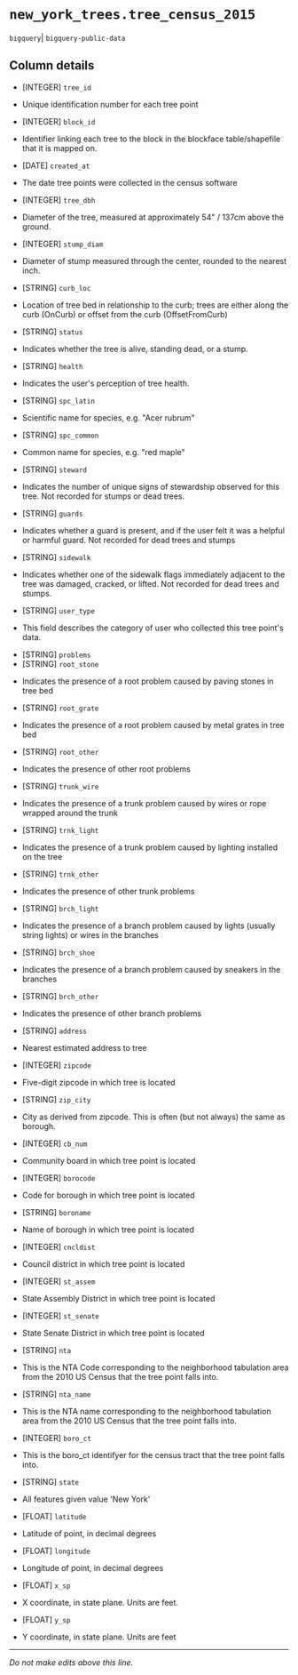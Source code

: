 # `new_york_trees.tree_census_2015`
`bigquery`| `bigquery-public-data`

## Column details
* [INTEGER]   `tree_id`
 - Unique identification number for each tree point
* [INTEGER]   `block_id`
 - Identifier linking each tree to the block in the blockface table/shapefile that it is mapped on.
* [DATE]      `created_at`
 - The date tree points were collected in the census software
* [INTEGER]   `tree_dbh`
 - Diameter of the tree, measured at approximately 54" / 137cm above the ground.
* [INTEGER]   `stump_diam`
 - Diameter of stump measured through the center, rounded to the nearest inch.
* [STRING]    `curb_loc`
 - Location of tree bed in relationship to the curb; trees are either along the curb (OnCurb) or offset from the curb (OffsetFromCurb)
* [STRING]    `status`
 - Indicates whether the tree is alive, standing dead, or a stump.
* [STRING]    `health`
 - Indicates the user's perception of tree health.
* [STRING]    `spc_latin`
 - Scientific name for species, e.g. "Acer rubrum"
* [STRING]    `spc_common`
 - Common name for species, e.g. "red maple"
* [STRING]    `steward`
 - Indicates the number of unique signs of stewardship observed for this tree. Not recorded for stumps or dead trees.
* [STRING]    `guards`
 - Indicates whether a guard is present, and if the user felt it was a helpful or harmful guard. Not recorded for dead trees and stumps
* [STRING]    `sidewalk`
 - Indicates whether one of the sidewalk flags immediately adjacent to the tree was damaged, cracked, or lifted. Not recorded for dead trees and stumps.
* [STRING]    `user_type`
 - This field describes the category of user who collected this tree point's data.
* [STRING]    `problems`
* [STRING]    `root_stone`
 - Indicates the presence of a root problem caused by paving stones in tree bed
* [STRING]    `root_grate`
 - Indicates the presence of a root problem caused by metal grates in tree bed
* [STRING]    `root_other`
 - Indicates the presence of other root problems
* [STRING]    `trunk_wire`
 - Indicates the presence of a trunk problem caused by wires or rope wrapped around the trunk
* [STRING]    `trnk_light`
 - Indicates the presence of a trunk problem caused by lighting installed on the tree
* [STRING]    `trnk_other`
 - Indicates the presence of other trunk problems
* [STRING]    `brch_light`
 - Indicates the presence of a branch problem caused by lights (usually string lights) or wires in the branches
* [STRING]    `brch_shoe`
 - Indicates the presence of a branch problem caused by sneakers in the branches
* [STRING]    `brch_other`
 - Indicates the presence of other branch problems
* [STRING]    `address`
 - Nearest estimated address to tree
* [INTEGER]   `zipcode`
 - Five-digit zipcode in which tree is located
* [STRING]    `zip_city`
 - City as derived from zipcode. This is often (but not always) the same as borough.
* [INTEGER]   `cb_num`
 - Community board in which tree point is located
* [INTEGER]   `borocode`
 - Code for borough in which tree point is located
* [STRING]    `boroname`
 - Name of borough in which tree point is located
* [INTEGER]   `cncldist`
 - Council district in which tree point is located
* [INTEGER]   `st_assem`
 - State Assembly District in which tree point is located
* [INTEGER]   `st_senate`
 - State Senate District in which tree point is located
* [STRING]    `nta`
 - This is the NTA Code corresponding to the neighborhood tabulation area from the 2010 US Census that the tree point falls into.
* [STRING]    `nta_name`
 - This is the NTA name corresponding to the neighborhood tabulation area from the 2010 US Census that the tree point falls into.
* [INTEGER]   `boro_ct`
 - This is the boro_ct identifyer for the census tract that the tree point falls into.
* [STRING]    `state`
 - All features given value 'New York'
* [FLOAT]     `latitude`
 - Latitude of point, in decimal degrees
* [FLOAT]     `longitude`
 - Longitude of point, in decimal degrees
* [FLOAT]     `x_sp`
 - X coordinate, in state plane. Units are feet.
* [FLOAT]     `y_sp`
 - Y coordinate, in state plane. Units are feet

-------------------------------------------------------------------------------
*Do not make edits above this line.*
